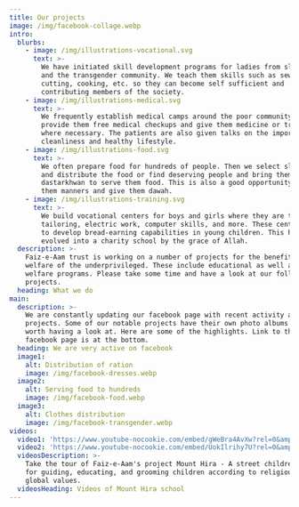 ```yaml
---
title: Our projects
image: /img/facebook-collage.webp
intro:
  blurbs:
    - image: /img/illustrations-vocational.svg
      text: >-
        We have initiated skill development programs for ladies from slum areas
        and the transgender community. We teach them skills such as sewing,
        cutting, cooking, etc. so they can become self sufficient and
        contributing members of the society.
    - image: /img/illustrations-medical.svg
      text: >-
        We frequently establish medical camps around the poor community to
        provide them free medical checkups and give them medicine or treatment
        where necessary. The patients are also given talks on the importance of
        cleanliness and healthy lifestyle.
    - image: /img/illustrations-food.svg
      text: >-
        We often prepare food for hundreds of people. Then we select slum areas
        and distribute the food or find deserving people and bring them to a
        dastarkhwan to serve them food. This is also a good opportunity to teach
        them manners and give them dawah.
    - image: /img/illustrations-training.svg
      text: >-
        We build vocational centers for boys and girls where they are taught
        tailoring, electric work, computer skills, and more. These centers aim
        to develop bread-earning capabilities in young children. This has now
        evolved into a charity school by the grace of Allah.
  description: >-
    Faiz-e-Aam trust is working on a number of projects for the benefit and
    welfare of the underprivileged. These include educational as well as social
    welfare programs. Please take some time and have a look at our following
    projects.
  heading: What we do
main:
  description: >-
    We are constantly updating our facebook page with recent activity and
    projects. Some of our notable projects have their own photo albums that are
    worth having a look at. Here are some of the highlights. Link to the
    facebook page is at the bottom.
  heading: We are very active on facebook
  image1:
    alt: Distribution of ration
    image: /img/facebook-dresses.webp
  image2:
    alt: Serving food to hundreds
    image: /img/facebook-food.webp
  image3:
    alt: Clothes distribution
    image: /img/facebook-transgender.webp
videos:
  video1: 'https://www.youtube-nocookie.com/embed/gWeBra4AvXw?rel=0&amp;showinfo=0&amp'
  video2: 'https://www.youtube-nocookie.com/embed/UokIlrihy7U?rel=0&amp;showinfo=0;start=14'
  videosDescription: >-
    Take the tour of Faiz-e-Aam's project Mount Hira - A street children school,
    for guiding, educating, and grooming children according to religious and
    global values.
  videosHeading: Videos of Mount Hira school
---
```


